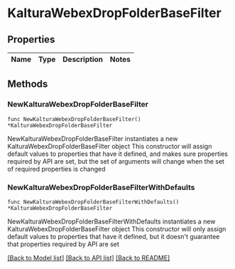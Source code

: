 # KalturaWebexDropFolderBaseFilter

## Properties

Name | Type | Description | Notes
------------ | ------------- | ------------- | -------------

## Methods

### NewKalturaWebexDropFolderBaseFilter

`func NewKalturaWebexDropFolderBaseFilter() *KalturaWebexDropFolderBaseFilter`

NewKalturaWebexDropFolderBaseFilter instantiates a new KalturaWebexDropFolderBaseFilter object
This constructor will assign default values to properties that have it defined,
and makes sure properties required by API are set, but the set of arguments
will change when the set of required properties is changed

### NewKalturaWebexDropFolderBaseFilterWithDefaults

`func NewKalturaWebexDropFolderBaseFilterWithDefaults() *KalturaWebexDropFolderBaseFilter`

NewKalturaWebexDropFolderBaseFilterWithDefaults instantiates a new KalturaWebexDropFolderBaseFilter object
This constructor will only assign default values to properties that have it defined,
but it doesn't guarantee that properties required by API are set


[[Back to Model list]](../README.md#documentation-for-models) [[Back to API list]](../README.md#documentation-for-api-endpoints) [[Back to README]](../README.md)


